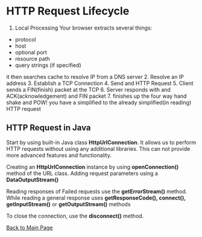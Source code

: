 # HTTP Request Lifecycle
1. Local Processing
   Your browser extracts several things:
* protocol
* host
* optional port
* resource path
* query strings (if specified)

it then searches cache to resolve IP from a DNS server
2. Resolve an IP address
3. Establish a TCP Connection
4. Send and HTTP Request
5. Client sends a FIN(finish) packet at the TCP
6. Server responds with and ACK(acknowledgement) and FIN packet
7. finishes up the four way hand shake and POW! you have a simplified to the already simplified(in reading) HTTP request

## HTTP Request in Java
Start by using built-in Java class **HttpUrlConnection**. It allows us to perform HTTP requests without using any additional libraries.  This can not provide more advanced features and functionality.

Creating an **HttpUrlConnection** instance by using **openConnection()** method of the URL class.
Adding request parameters using a **DataOutputStream()**

Reading responses of Failed requests use the **getErrorStream()** method. While reading a general response uses **getResponseCode(), connect(), getInputStream()** or **getOutputStream()** methods

To close the connection, use the **disconnect()** method.



[Back to Main Page](../README.md)